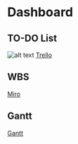 # Dashboard

## TO-DO List
![alt text](https://upload.wikimedia.org/wikipedia/commons/6/67/Microsoft_To-Do_icon.png)
[Trello](https://trello.com/b/8E7R4Pjz/to-do-list-cyber-aventure)

## WBS

[Miro](https://miro.com/app/board/uXjVPvQpYnA=/?share_link_id=899821446302)

## Gantt

[Gantt](https://drive.google.com/file/d/18hV7f8XbgCHO4_1c4YZ-XNEoLMmUXj_C/view?usp=sharing)
